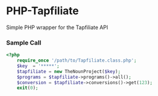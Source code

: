 # PHP-Tapfiliate

Simple PHP wrapper for the Tapfiliate API

### Sample Call

``` php
<?php
    require_once '/path/to/Tapfiliate.class.php';
    $key  = '*****';
    $tapfiliate = new TheNounProject($key);
    $programs = $tapfiliate->programs()->all();
    $conversion = $tapfiliate->conversions()->get(123);
    exit(0);

```
